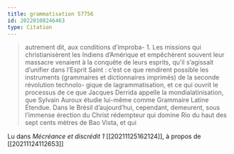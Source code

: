 ```yaml
---
title: grammatisation 57756
id: 20220108246463
type: Citation
---
```


> autrement dit, aux conditions d’improba- 1. Les missions qui christianisèrent les Indiens d’Amérique et empêchèrent souvent leur massacre venaient à la conquête de leurs esprits, qu’il s’agissait d’unifier dans l’Esprit Saint : c’est ce que rendirent possible les instruments (grammaires et dictionnaires imprimés) de la seconde révolution technolo- gique de lagrammatisation, et ce qui ouvrit le processus de ce que Jacques Derrida appelle la mondialatinisation, que Sylvain Auroux étudie lui-même comme Grammaire Latine Étendue. Dans le Brésil d’aujourd’hui, cependant, demeurent, sous l’immense érection du Christ rédempteur qui domine Rio du haut des sept cents mètres de Bao Vista, et qui

Lu dans *Mécréance et discrédit 1* [[20211125162124]], à propos de [[20211124112653]]